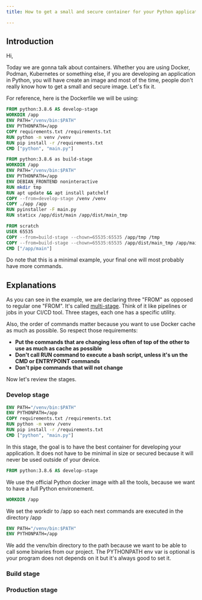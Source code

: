 ```yaml
---
title: How to get a small and secure container for your Python applications

---
```

## Introduction

Hi,

Today we are gonna talk about containers. Whether you are using Docker, Podman, Kubernetes or something else, if you are developing an application in Python, you will have create an image and most of the time, people don't really know how to get a small and secure image. Let's fix it.

For reference, here is the Dockerfile we will be using:

```Dockerfile
FROM python:3.8.6 AS develop-stage
WORKDIR /app
ENV PATH="/venv/bin:$PATH"
ENV PYTHONPATH=/app
COPY requirements.txt /requirements.txt
RUN python -m venv /venv
RUN pip install -r /requirements.txt
CMD ["python", "main.py"]

FROM python:3.8.6 as build-stage
WORKDIR /app
ENV PATH="/venv/bin:$PATH"
ENV PYTHONPATH=/app
ENV DEBIAN_FRONTEND noninteractive
RUN mkdir tmp
RUN apt update && apt install patchelf
COPY --from=develop-stage /venv /venv
COPY ./app /app
RUN pyinstaller -F main.py
RUN staticx /app/dist/main /app/dist/main_tmp

FROM scratch
USER 65535
COPY --from=build-stage --chown=65535:65535 /app/tmp /tmp
COPY --from=build-stage --chown=65535:65535 /app/dist/main_tmp /app/main
CMD ["/app/main"]
```

Do note that this is a minimal example, your final one will most probably have more commands.

## Explanations

As you can see in the example, we are declaring three "FROM" as opposed to regular one "FROM". It's called [multi-stage](https://docs.docker.com/develop/develop-images/multistage-build/ "multi-stage"). Think of it like pipelines or jobs in your CI/CD tool.
Three stages, each one has a specific utility.

Also, the order of commands matter because you want to use Docker cache as much as possible. So respect those requirements:
* **Put the commands that are changing less often of top of the other to use as much as cache as possible**
* **Don't call RUN command to execute a bash script, unless it's un the CMD or ENTRYPOINT commands**
* **Don't pipe commands that will not change**

Now let's review the stages.

### Develop stage

```Dockerfile
ENV PATH="/venv/bin:$PATH"
ENV PYTHONPATH=/app
COPY requirements.txt /requirements.txt
RUN python -m venv /venv
RUN pip install -r /requirements.txt
CMD ["python", "main.py"]
```

In this stage, the goal is to have the best container for developing your application. It does not have to be minimal in size or secured because it will never be used outside of your device.

```Dockerfile
FROM python:3.8.6 AS develop-stage
```

We use the official Python docker image with all the tools, because we want to have a full Python environement.

```Dockerfile
WORKDIR /app
```

We set the workdir to /app so each next commands are executed in the directory /app

```Dockerfile
ENV PATH="/venv/bin:$PATH"
ENV PYTHONPATH=/app
```

We add the venv/bin directory to the path because we want to be able to call some binaries from our project.
The PYTHONPATH env var is optional is your program does not depends on it but it's always good to set it.

### Build stage

### Production stage